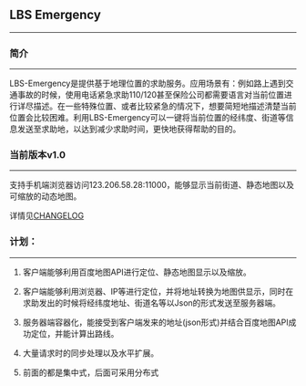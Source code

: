 ## LBS Emergency
-------------------

### 简介
-------------------

LBS-Emergency是提供基于地理位置的求助服务。应用场景有：例如路上遇到交通事故的时候，使用电话紧急求助110/120甚至保险公司都需要语言对当前位置进行详尽描述。在一些特殊位置、或者比较紧急的情况下，想要简短地描述清楚当前位置会比较困难。利用LBS-Emergency可以一键将当前位置的经纬度、街道等信息发送至求助地，以达到减少求助时间，更快地获得帮助的目的。


### 当前版本v1.0
-------------------

支持手机端浏览器访问123.206.58.28:11000，能够显示当前街道、静态地图以及可缩放的动态地图。

详情见[CHANGELOG](https://github.com/maxwell92/LBS-Emergency/CHANGELOG.md)


### 计划：
-------------------

1. 客户端能够利用百度地图API进行定位、静态地图显示以及缩放。

2. 客户端能够利用浏览器、IP等进行定位，并将地址转换为地图供显示，同时在求助发出的时候将经纬度地址、街道名等以Json的形式发送至服务器端。

3. 服务器端容器化，能接受到客户端发来的地址(json形式)并结合百度地图API成功定位，并能计算出路线。

4. 大量请求时的同步处理以及水平扩展。

5. 前面的都是集中式，后面可采用分布式

